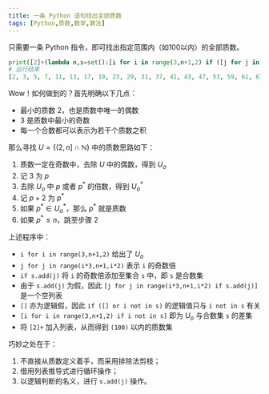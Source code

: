 ```yaml
---
title: 一条 Python 语句找出全部质数
tags: [Python,质数,数学,算法]
---
```


只需要一条 Python 指令，即可找出指定范围内（如100以内）的全部质数。

```py
print([2]+(lambda n,s=set():[i for i in range(3,n+1,2) if ([j for j in range(i*3,n+1,i*2) if s.add(j)] or i not in s)])(100))
# 运行结果
[2, 3, 5, 7, 11, 13, 17, 19, 23, 29, 31, 37, 41, 43, 47, 53, 59, 61, 67, 71, 73, 79, 83, 89, 97]
```

Wow！如何做到的？首先明确以下几点：

- 最小的质数 2，也是质数中唯一的偶数
- 3 是质数中最小的奇数
- 每一个合数都可以表示为若干个质数之积

那么寻找 $U=\{(2,n]\cap \mathbb{N}\}$ 中的质数思路如下：

1. 质数一定在奇数中，去除 $U$ 中的偶数，得到 $U_o$ 
2. 记 3 为 $p$
3. 去除 $U_o$ 中 $p$ 或者 $p^\ast$ 的倍数，得到 $U_o^\ast$
4. 记 $p+2$ 为 $p^\ast$
5. 如果 $p^\ast\in U_o^\ast$，那么 $p^\ast$ 就是质数
6. 如果 $p^\ast\leq n$，跳至步骤 2

上述程序中：

- `i for i in range(3,n+1,2)` 给出了 $U_o$
- `j for j in range(i*3,n+1,i*2)` 表示 `i` 的奇数倍
- `if s.add(j)` 将 `i` 的奇数倍添加至集合 `s` 中，即 `s` 是合数集
- 由于 `s.add(j)` 为假，因此 `[j for j in range(i*3,n+1,i*2) if s.add(j)]` 是一个空列表
- `[]` 亦为逻辑假，因此 `if ([] or i not in s)` 的逻辑值只与 `i not in s` 有关
- `[i for i in range(3,n+1,2) if i not in s]` 即为 $U_o$ 与合数集 `s` 的差集
- 将 `[2]+` 加入列表，从而得到 `(100)` 以内的质数集

巧妙之处在于：

1. 不直接从质数定义着手，而采用排除法剪枝；
2. 借用列表推导式进行循环操作；
3. 以逻辑判断的名义，进行 `s.add(j)` 操作。
